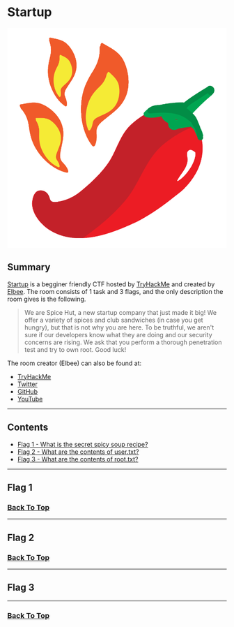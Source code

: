 # Startup

![Startup Logo](./Assets/startup.png "A Flaming Chilli Pepper")

## Summary

[Startup](https://tryhackme.com/room/startup "Startup CTF on TryHackMe") is a begginer friendly CTF hosted by [TryHackMe](https://tryhackme.com/ "TryHackMe Official Website") and created by [Elbee](https://tryhackme.com/p/elbee). The room consists of 1 task and 3 flags, and the only description the room gives is the following.

> We are Spice Hut, a new startup company that just made it big! We offer a variety of spices and club sandwiches (in case you get hungry), but that is not why you are here. To be truthful, we aren't sure if our developers know what they are doing and our security concerns are rising. We ask that you perform a thorough penetration test and try to own root. Good luck!

The room creator (Elbee) can also be found at:
* [TryHackMe](https://tryhackme.com/p/elbee "Elbee's TryHackMe")
* [Twitter](https://twitter.com/elbee_ez "Elbee's Twitter")
* [GitHub](https://github.com/elbee-cyber "Elbee's GitHub")
* [YouTube](https://www.youtube.com/@elbee1473 "Elbee's YouTube")

---

## Contents

* [Flag 1 - What is the secret spicy soup recipe?](#flag-1 "Jump To Flag 1")
* [Flag 2 - What are the contents of user.txt?](#flag-2 "Jump To Flag 2")
* [Flag 3 - What are the contents of root.txt?](#flag-3 "Jump To Flag 3")

---

## Flag 1



### [Back To Top](#startup "Jump To Top")

---

## Flag 2



### [Back To Top](#startup "Jump To Top")

---

## Flag 3



---

### [Back To Top](#startup "Jump To Top")
